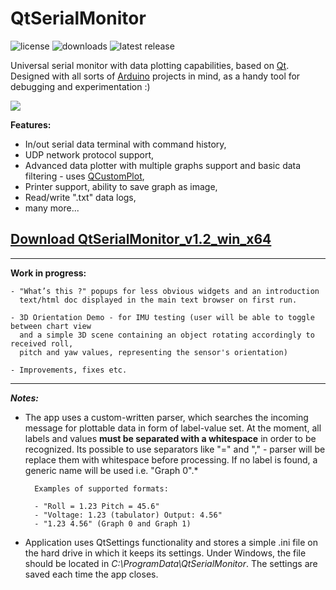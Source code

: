 <p align="center">
  <h1 align="left">QtSerialMonitor </h1>
  <p align="left">
   <a> <img alt="license" src="https://img.shields.io/github/license/mich-w/QtSerialMonitor">   </a>
   <a> <img alt="downloads" src="https://img.shields.io/github/downloads/mich-w/QtSerialMonitor/total"></a>
   <a> <img alt="latest release" src="https://img.shields.io/github/v/release/mich-w/QtSerialMonitor"></a>
  </p>
</p>

Universal serial monitor with data plotting capabilities, based on [Qt](https://www.qt.io/). Designed with all sorts of [Arduino](https://www.arduino.cc/) projects in mind, as a handy tool for debugging and experimentation :) 

<img src="https://raw.githubusercontent.com/mich-w/QtSerialMonitor/master/docs/_screenshots/Sines3.gif">

**Features:**

- In/out serial data terminal with command history,
- UDP network protocol support,
- Advanced data plotter with multiple graphs support and basic data filtering - uses [QCustomPlot](https://www.qcustomplot.com/),
- Printer support, ability to save graph as image,
- Read/write ".txt" data logs,
- many more...

<a href="https://github.com/mich-w/QtSerialMonitor/releases/download/v1.2/QtSerialMonitor_1.2_win_x64.zip" download>Download QtSerialMonitor_v1.2_win_x64</a> 
-
---

**Work in progress:**

    - "What’s this ?" popups for less obvious widgets and an introduction 
      text/html doc displayed in the main text browser on first run.
    
    - 3D Orientation Demo - for IMU testing (user will be able to toggle between chart view
      and a simple 3D scene containing an object rotating accordingly to received roll,
      pitch and yaw values, representing the sensor's orientation) 

    - Improvements, fixes etc.

----

***Notes:***

* The app uses a custom-written parser, which searches the incoming message for plottable data in form of label-value set. At the moment, all labels and values **must be separated with a whitespace** in order to be recognized. Its possible to use separators like "=" and "," - parser will be replace them with whitespace before processing. If no label is found, a generic name will be used i.e. "Graph 0".*

        Examples of supported formats:

        - "Roll = 1.23 Pitch = 45.6"
        - "Voltage: 1.23 (tabulator) Output: 4.56"
        - "1.23 4.56" (Graph 0 and Graph 1)
 
* Application uses QtSettings functionality and stores a simple .ini file on the hard drive in which it keeps its settings. Under Windows, the file should be located in *C:\ProgramData\QtSerialMonitor*. The settings are saved each time the app closes.
